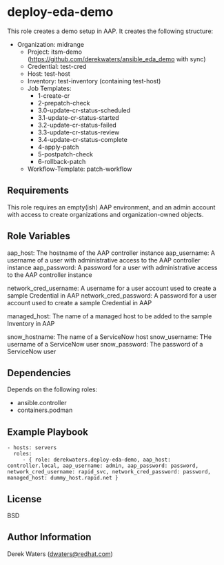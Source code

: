 deploy-eda-demo
=========

This role creates a demo setup in AAP. It creates the following structure:

* Organization: midrange
  * Project: itsm-demo (https://github.com/derekwaters/ansible_eda_demo with sync)
  * Credential: test-cred
  * Host: test-host
  * Inventory: test-inventory (containing test-host)
  * Job Templates:
    * 1-create-cr
    * 2-prepatch-check
    * 3.0-update-cr-status-scheduled
    * 3.1-update-cr-status-started
    * 3.2-update-cr-status-failed
    * 3.3-update-cr-status-review
    * 3.4-update-cr-status-complete
    * 4-apply-patch
    * 5-postpatch-check
    * 6-rollback-patch
  * Workflow-Template: patch-workflow

Requirements
------------

This role requires an empty(ish) AAP environment, and an admin account with access to create organizations and
organization-owned objects.

Role Variables
--------------

aap_host: The hostname of the AAP controller instance
aap_username: A username of a user with administrative access to the AAP controller instance
aap_password: A password for a user with administrative access to the AAP controller instance

network_cred_username: A username for a user account used to create a sample Credential in AAP
network_cred_password: A password for a user account used to create a sample Credential in AAP

managed_host: The name of a managed host to be added to the sample Inventory in AAP

snow_hostname: The name of a ServiceNow host
snow_username: THe username of a ServiceNow user
snow_password: The password of a ServiceNow user


Dependencies
------------

Depends on the following roles:
* ansible.controller
* containers.podman

Example Playbook
----------------

    - hosts: servers
      roles:
         - { role: derekwaters.deploy-eda-demo, aap_host: controller.local, aap_username: admin, aap_password: password, network_cred_username: rapid_svc, network_cred_password: password, managed_host: dummy_host.rapid.net }

License
-------

BSD

Author Information
------------------

Derek Waters (dwaters@redhat.com)

